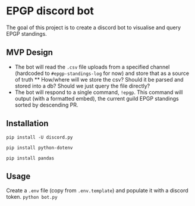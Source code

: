 # EPGP discord bot

The goal of this project is to create a discord bot to visualise and query EPGP standings.

## MVP Design

- The bot will read the `.csv` file uploads from a specified channel (hardcoded to `#epgp-standings-log` for now) and store that as a source of truth
  \*\* How/where will we store the csv? Should it be parsed and stored into a db? Should we just query the file directly?
- The bot will respond to a single command, `!epgp`. This command will output (with a formatted embed), the current guild EPGP standings sorted by descending PR.

## Installation

`pip install -U discord.py`

`pip install python-dotenv`

`pip install pandas`

## Usage

Create a `.env` file (copy from `.env.template`) and populate it with a discord token.
`python bot.py`
